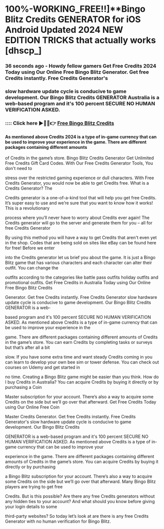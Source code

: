 # 100%-WORKING_FREE!!]**Bingo Blitz Credits GENERATOR for iOS Android Updated 2024 NEW EDITION TRICKS that actually works [dhscp_]

### 36 seconds ago - Howdy fellow gamers Get Free Credits 2024 Today using Our Online Free Bingo Blitz Generator. Get free Credits instantly. Free Credits Generator's 

### slow hardware update cycle is conducive to game development. Our Bingo Blitz Credits GENERATOR Australia is a web-based program and it's 100 percent SECURE NO HUMAN VERIFICATION ASKED.



### :::: Click here ►🔴✅👉 <a href="https://lookerstudio.google.com/s/lExdTirMJWs">Free Bingo Blitz Credits</a>



#### As mentioned above Credits 2024 is a type of in-game currency that can be used to improve your experience in the game. There are different packages containing different amounts 

of Credits in the game’s store. Bingo Blitz Credits Generator Get Unlimited Free Credits Gift Card Codes. With Our Free Credits Generator Tools, You don't need to 

stress over the restricted gaming experience or dull characters. With Free Credits Generator, you would now be able to get Credits free. What is a Credits Generator? The 

Credits generator is a one-of-a-kind tool that will help you get free Credits. It’s super easy to use and we’re sure that you want to know how it works! This is a revolutionary 

process where you’ll never have to worry about Credits ever again! The Credits generator will go to the server and generate them for you – all for free Credits Generator 

By using this method you will have a way to get Credits that aren't even yet in the shop. Codes that are being sold on sites like eBay can be found here for free! Before we enter 

into the Credits generator let us brief you about the game. It is just a Bingo Blitz game that has various characters and each character can alter their outfit. You can change the 

outfits according to the categories like battle pass outfits holiday outfits and promotional outfits. Get Free Credits in Australia Today using Our Online Free Bingo Blitz Credits 

Generator. Get free Credits instantly. Free Credits Generator slow hardware update cycle is conducive to game development. Our Bingo Blitz Credits GENERATOR is a web-

based program and it's 100 percent SECURE NO HUMAN VERIFICATION ASKED. As mentioned above Credits is a type of in-game currency that can be used to improve your experience in the 

game. There are different packages containing different amounts of Credits in the game’s store. You can earn Credits by completing tasks or surveys but that’s after all a bit 

slow. If you have some extra time and want steady Credits coming in you can learn to develop your own bee sim or tower defense. You can check out courses on Udemy and get started in 

no time. Creating a Bingo Blitz game might be easier than you think. How do I buy Credits in Australia? You can acquire Credits by buying it directly or by purchasing a Coin 

Master subscription for your account. There’s also a way to acquire some Credits on the side but we’ll go over that afterward. Get Free Credits Today using Our Online Free Coin 

Master Credits Generator. Get free Credits instantly. Free Credits Generator's slow hardware update cycle is conducive to game development. Our Bingo Blitz Credits 

GENERATOR is a web-based program and it's 100 percent SECURE NO HUMAN VERIFICATION ASKED. As mentioned above Credits is a type of in-game currency that can be used to improve your 

experience in the game. There are different packages containing different amounts of Credits in the game’s store. You can acquire Credits by buying it directly or by purchasing 

a Bingo Blitz subscription for your account. There’s also a way to acquire some Credits on the side but we’ll go over that afterward. Many Bingo Blitz players are trying to get free 

Credits. But is this possible? Are there any free Credits generators without any hidden ties to your account? And what should you know before giving your login details to some 

third-party websites? So today let’s look at are there is any free Credits Generator with no human verification for Bingo Blitz.


